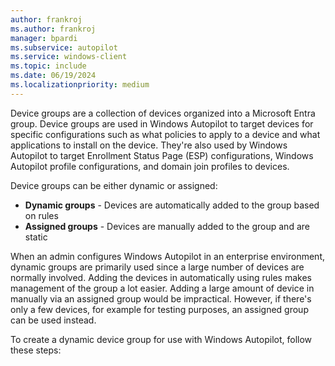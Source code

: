 ```yaml
---
author: frankroj
ms.author: frankroj
manager: bpardi
ms.subservice: autopilot
ms.service: windows-client
ms.topic: include
ms.date: 06/19/2024
ms.localizationpriority: medium
---
```


<!-- This file is shared by the following articles:

pre-provisioning/azure-ad-join-device-group.md
pre-provisioning/hybrid-azure-ad-join-device-group.md
self-deploying/self-deploying-device-group.md
user-driven/azure-ad-join-device-group.md
user-driven/hybrid-azure-ad-join-device-group.md

Headings are driven by article context. -->

Device groups are a collection of devices organized into a Microsoft Entra group. Device groups are used in Windows Autopilot to target devices for specific configurations such as what policies to apply to a device and what applications to install on the device. They're also used by Windows Autopilot to target Enrollment Status Page (ESP) configurations, Windows Autopilot profile configurations, and domain join profiles to devices.

Device groups can be either dynamic or assigned:

- **Dynamic groups** - Devices are automatically added to the group based on rules
- **Assigned groups** - Devices are manually added to the group and are static

When an admin configures Windows Autopilot in an enterprise environment, dynamic groups are primarily used since a large number of devices are normally involved. Adding the devices in automatically using rules makes management of the group a lot easier. Adding a large amount of device in manually via an assigned group would be impractical. However, if there's only a few devices, for example for testing purposes, an assigned group can be used instead.

To create a dynamic device group for use with Windows Autopilot, follow these steps:
